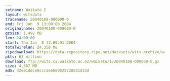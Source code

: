 ```yaml
---
setname: Waikato I
layout: witsdata
tracename: 20040108-000000-0
end: Fri Jan  9 13:00:00 2004
originalname: 20040108-000000-0
gzsize: 1,492 MB
len: 24:00:00
start: Thu Jan  8 13:00:01 2004
totalwirelen: 24,358 MB
ripedownload: https://data-repository.ripe.net/datasets/wits-archive/waikato/1/20040108-000000-0.gz
pkts: 62 million
download: ftp://wits.cs.waikato.ac.nz/waikato/1/20040108-000000-0.gz
size: 4,367 MB
md5: 32e91ddce8ccc56e689025728541d33d
---
```

